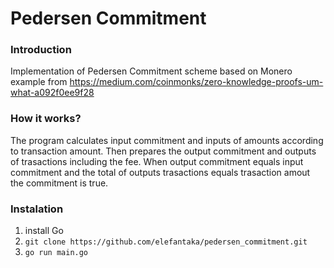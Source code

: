 # Pedersen Commitment

### Introduction
Implementation of Pedersen Commitment scheme based on Monero example from https://medium.com/coinmonks/zero-knowledge-proofs-um-what-a092f0ee9f28

### How it works?
The program calculates input commitment and inputs of amounts according to transaction amount. Then prepares the output commitment and outputs of trasactions including the fee. When output commitment equals input commitment and the total of outputs trasactions equals trasaction amout the commitment is true.

### Instalation 
1. install Go
2. `git clone https://github.com/elefantaka/pedersen_commitment.git`
3. `go run main.go`


